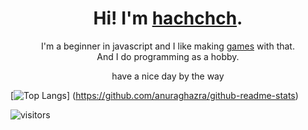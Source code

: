 <h1 align="center"> Hi! I'm <a href="https://hachchch.github.io/">hachchch</a>.</h1>
<p align="center">I'm a beginner in javascript and I like making <a href="https://hachchch.github.io/linkTree.html">games</a> with that.<br>
And I do programming as a hobby.</p>
<p align="center">have a nice day by the way</p>

[![Top Langs](https://github-readme-stats.vercel.app/api/top-langs/?username=woo1127&hide=jupyter%20notebook&layout=compact&theme=radical)]
(https://github.com/anuraghazra/github-readme-stats)

![visitors](https://visitor-badge.laobi.icu/badge?page_id=hachchch.hachchch)
